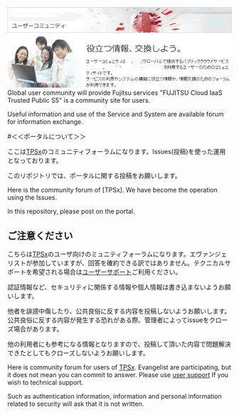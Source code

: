 <a>
  <img src="item/Title.jpg" />
</a>
<a>
  <img src="item/annnai.jpg" />
</a>
Global user community will provide Fujitsu services "FUJITSU Cloud IaaS Trusted Public S5" is a community site for users.

Useful information and use of the Service and System are available forum for information exchange.


#＜＜ポータルについて＞＞

ここは[TPSx](http://oviss.jp.fujitsu.com/)のコミュニティフォーラムになります。Issues(投稿)を使った運用となっております。

このリポジトリでは、ポータルに関する投稿をお願いします。


Here is the community forum of [TPSx]. We have become the operation using the Issues.

In this repository, please post on the portal.

## ご注意ください

こちらは[TPSx](http://oviss.jp.fujitsu.com/)のユーザ向けのミュニティフォーラムになります。エヴァンジェリストが参加していますが、回答を確約できる訳ではありません。テクニカルサポートを希望される場合は[ユーザーサポート](http://oviss.jp.fujitsu.com/)ご利用ください。

認証情報など、セキュリティに関係する情報や個人情報は書き込まないようお願いします。

他者を誹謗中傷したり、公共良俗に反する内容を投稿しないようお願いします。
公共良俗に反する内容が発生する恐れがある際、管理者によってissueをクローズ場合があります。

他の利用者にも参考になる情報となりますので、投稿して頂いた内容で問題解決できたとしてもクローズしないようお願いします。


Here is community forum for users of [TPSx](http://oviss.jp.fujitsu.com/). Evangelist are participating, but it does not mean you can commit to answer. Please use [user support](http://oviss.jp.fujitsu.com/) If you wish to technical support.

Such as authentication information, information and personal information related to security will ask that it is not written.
